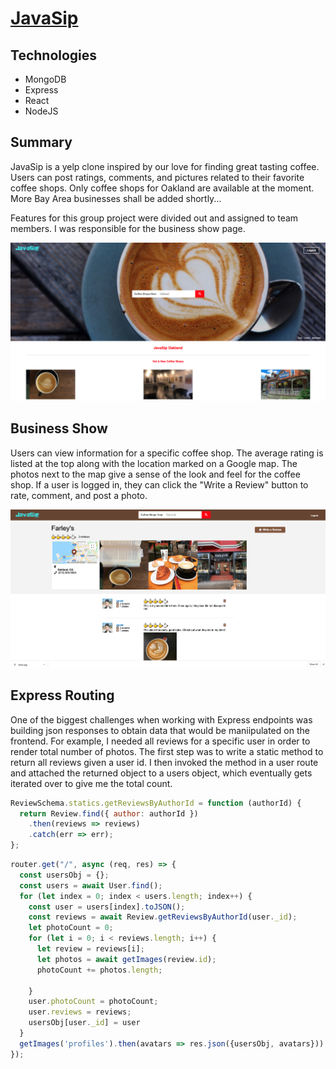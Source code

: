 # [JavaSip](http://java-sip.herokuapp.com/#/)

## Technologies

* MongoDB
* Express 
* React
* NodeJS

## Summary

JavaSip is a yelp clone inspired by our love for finding great tasting coffee. Users can post ratings, comments, and pictures related to their favorite coffee shops. Only coffee shops for Oakland are available at the moment. More Bay Area businesses shall be added shortly... 

Features for this group project were divided out and assigned to team members. I was responsible for the business show page.

<img src="frontend/public/images/homepage.png">

## Business Show

Users can view information for a specific coffee shop. The average rating is listed at the top along with the location marked on a Google map. The photos next to the map give a sense of the look and feel for the coffee shop. If a user is logged in, they can click the "Write a Review" button to rate, comment, and post a photo. 

<img src="frontend/public/images/business_show.png">

## Express Routing

One of the biggest challenges when working with Express endpoints was building json responses to obtain data that would be maniipulated on the frontend. For example, I needed all reviews for a specific user in order to render total number of photos. The first step was to write a static method to return all reviews given a user id. I then invoked the method in a user route and attached the returned object to a users object, which eventually gets iterated over to give me the total count. 

```javascript
ReviewSchema.statics.getReviewsByAuthorId = function (authorId) {
  return Review.find({ author: authorId })
    .then(reviews => reviews)
    .catch(err => err);
};
```

```javascript
router.get("/", async (req, res) => {
  const usersObj = {};
  const users = await User.find();
  for (let index = 0; index < users.length; index++) {
    const user = users[index].toJSON();
    const reviews = await Review.getReviewsByAuthorId(user._id);
    let photoCount = 0;
    for (let i = 0; i < reviews.length; i++) {
      let review = reviews[i];
      let photos = await getImages(review.id);
      photoCount += photos.length;

    }
    user.photoCount = photoCount;
    user.reviews = reviews;
    usersObj[user._id] = user
  }
  getImages('profiles').then(avatars => res.json({usersObj, avatars}))
});
```









